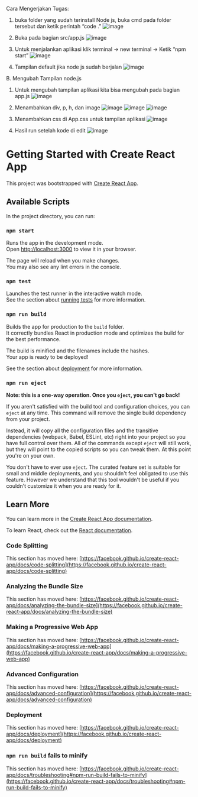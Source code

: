 Cara Mengerjakan Tugas:

1.	buka folder yang sudah terinstall Node js, buka cmd pada folder tersebut   dan ketik perintah “code .”
![image](https://github.com/MusthafaLuthfi76/Tugas10_20220140201_D/assets/127088713/6f7376d4-7b69-4ac8-87f8-5fa816cdd631)

3.	Buka pada bagian src/app.js
![image](https://github.com/MusthafaLuthfi76/Tugas10_20220140201_D/assets/127088713/c580df0a-dc67-4eb8-a046-f05b3dd536af)

4.	Untuk menjalankan aplikasi klik terminal -> new terminal -> Ketik “npm start”
![image](https://github.com/MusthafaLuthfi76/Tugas10_20220140201_D/assets/127088713/b3adb7c0-4f3d-4627-b873-9732e270723b)

5.	Tampilan default jika node js sudah berjalan
![image](https://github.com/MusthafaLuthfi76/Tugas10_20220140201_D/assets/127088713/9881b6b8-9bb1-4623-9cd9-6a93bf42f734)

B.	Mengubah Tampilan node.js
1.	Untuk mengubah tampilan aplikasi kita bisa mengubah pada bagian app.js
![image](https://github.com/MusthafaLuthfi76/Tugas10_20220140201_D/assets/127088713/043edfcc-c864-4bd7-b0e6-a9910682c4b5)
 
3.	Menambahkan div, p, h, dan image
![image](https://github.com/MusthafaLuthfi76/Tugas10_20220140201_D/assets/127088713/2b197587-743c-4fd3-a7fe-a8c21bb0f2bf)
![image](https://github.com/MusthafaLuthfi76/Tugas10_20220140201_D/assets/127088713/e6b3e174-c6a8-4cf3-9b61-094fb80aaf9b)
![image](https://github.com/MusthafaLuthfi76/Tugas10_20220140201_D/assets/127088713/adb15979-ec09-4ef3-906f-0a2bd2a40e36) 
 
4.	Menambahkan css di App.css untuk tampilan aplikasi
![image](https://github.com/MusthafaLuthfi76/Tugas10_20220140201_D/assets/127088713/316e625d-3840-4ddd-9f67-d386935e48c8)
 
5.	Hasil run setelah kode di edit
![image](https://github.com/MusthafaLuthfi76/Tugas10_20220140201_D/assets/127088713/8ffd310c-c0bc-431f-9284-fc259d685311)

 
# Getting Started with Create React App

This project was bootstrapped with [Create React App](https://github.com/facebook/create-react-app).

## Available Scripts

In the project directory, you can run:

### `npm start`

Runs the app in the development mode.\
Open [http://localhost:3000](http://localhost:3000) to view it in your browser.

The page will reload when you make changes.\
You may also see any lint errors in the console.

### `npm test`

Launches the test runner in the interactive watch mode.\
See the section about [running tests](https://facebook.github.io/create-react-app/docs/running-tests) for more information.

### `npm run build`

Builds the app for production to the `build` folder.\
It correctly bundles React in production mode and optimizes the build for the best performance.

The build is minified and the filenames include the hashes.\
Your app is ready to be deployed!

See the section about [deployment](https://facebook.github.io/create-react-app/docs/deployment) for more information.

### `npm run eject`

**Note: this is a one-way operation. Once you `eject`, you can't go back!**

If you aren't satisfied with the build tool and configuration choices, you can `eject` at any time. This command will remove the single build dependency from your project.

Instead, it will copy all the configuration files and the transitive dependencies (webpack, Babel, ESLint, etc) right into your project so you have full control over them. All of the commands except `eject` will still work, but they will point to the copied scripts so you can tweak them. At this point you're on your own.

You don't have to ever use `eject`. The curated feature set is suitable for small and middle deployments, and you shouldn't feel obligated to use this feature. However we understand that this tool wouldn't be useful if you couldn't customize it when you are ready for it.

## Learn More

You can learn more in the [Create React App documentation](https://facebook.github.io/create-react-app/docs/getting-started).

To learn React, check out the [React documentation](https://reactjs.org/).

### Code Splitting

This section has moved here: [https://facebook.github.io/create-react-app/docs/code-splitting](https://facebook.github.io/create-react-app/docs/code-splitting)

### Analyzing the Bundle Size

This section has moved here: [https://facebook.github.io/create-react-app/docs/analyzing-the-bundle-size](https://facebook.github.io/create-react-app/docs/analyzing-the-bundle-size)

### Making a Progressive Web App

This section has moved here: [https://facebook.github.io/create-react-app/docs/making-a-progressive-web-app](https://facebook.github.io/create-react-app/docs/making-a-progressive-web-app)

### Advanced Configuration

This section has moved here: [https://facebook.github.io/create-react-app/docs/advanced-configuration](https://facebook.github.io/create-react-app/docs/advanced-configuration)

### Deployment

This section has moved here: [https://facebook.github.io/create-react-app/docs/deployment](https://facebook.github.io/create-react-app/docs/deployment)

### `npm run build` fails to minify

This section has moved here: [https://facebook.github.io/create-react-app/docs/troubleshooting#npm-run-build-fails-to-minify](https://facebook.github.io/create-react-app/docs/troubleshooting#npm-run-build-fails-to-minify)
